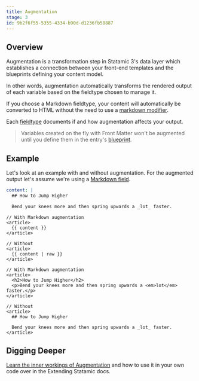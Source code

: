 ```yaml
---
title: Augmentation
stage: 3
id: 9b2f6f55-5355-4334-b90d-d1236fb58887
---
```

## Overview

Augmentation is a transformation step in Statamic 3's data layer which establishes a connection between your front-end templates and the blueprints defining your content model.

In other words, augmentation automatically transforms the rendered output of each variable based on the fieldtype chosen to manage it.

If you choose a Markdown fieldtype, your content will automatically be converted to HTML without the need to use a [markdown modifier](/modifiers/markdown).

Each [fieldtype](/fieldtypes) documents if and how augmentation affects your output.

> Variables created on the fly with Front Matter won't be augmented until you define them in the entry's [blueprint](/blueprints).

## Example

Let's look at an example with and without augmentation. For the augmented output let's assume we're using a [Markdown field](/fieldtypes/markdown).

``` yaml
content: |
  ## How to Jump Higher

  Bend your knees more and then spring upwards a _lot_ faster.
```

```
// With Markdown augmentation
<article>
  {{ content }}
</article>

// Without
<article>
  {{ content | raw }}
</article>
```

``` output
// With Markdown augmentation
<article>
  <h2>How to Jump Higher</h2>
  <p>Bend your knees more and then spring upwards a <em>lot</em> faster.</p>
</article>

// Without
<article>
  ## How to Jump Higher

  Bend your knees more and then spring upwards a _lot_ faster.
</article>
```

## Digging Deeper

[Learn the inner workings of Augmentation](/extending/augmentation) and how to use it in your own code over in the Extending Statamic docs.
